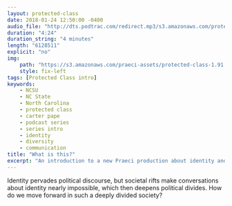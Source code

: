 ```yaml
---
layout: protected-class
date: 2018-01-24 12:50:00 -0400
audio_file: "http://dts.podtrac.com/redirect.mp3/s3.amazonaws.com/protected-class/What+is+this.mp3"
duration: "4:24"
duration_string: "4 minutes"
length: "6128511"
explicit: "no"
img:
    path: "https://s3.amazonaws.com/praeci-assets/protected-class-1.91.png"
    style: fix-left
tags: [Protected Class intro]
keywords:
    - NCSU
    - NC State
    - North Carolina
    - protected class
    - carter pape
    - podcast series
    - series intro
    - identity
    - diversity
    - communication
title: "What is this?"
excerpt: "An introduction to a new Praeci production about identity and communication"
---
```


Identity pervades political discourse, but societal rifts make conversations about identity nearly impossible, which then deepens political divides. How do we move forward in such a deeply divided society?